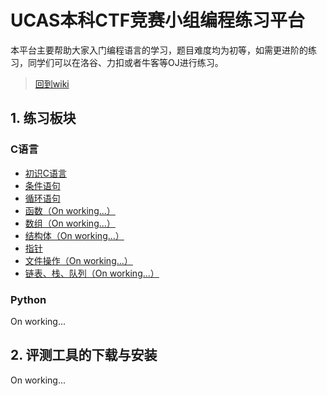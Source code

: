 # UCAS本科CTF竞赛小组编程练习平台

本平台主要帮助大家入门编程语言的学习，题目难度均为初等，如需更进阶的练习，同学们可以在洛谷、力扣或者牛客等OJ进行练习。

> [回到wiki](https://ucas-ctf.github.io/)

## 1. 练习板块

### C语言

- [初识C语言](./C/1_basic/1_basic)
- [条件语句](./C/2_condition/2_condition)
- [循环语句](./C/3_loop/3_loop)
- [函数（On working...）](./C/4_func/4_func)
- [数组（On working...）](./C/5_array/5_array)
- [结构体（On working...）](./C/6_struct/6_struct)
- [指针](./C/7_pointer/7_pointer)
- [文件操作（On working...）](./C/8_file/8_file)
- [链表、栈、队列（On working...）](./C/9_list/9_list)

### Python

On working...

## 2. 评测工具的下载与安装

On working...
